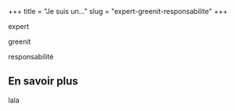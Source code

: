 +++
title = "Je suis un..."
slug = "expert-greenit-responsabilite"
+++


expert

greenit

responsabilité

## En savoir plus

lala

